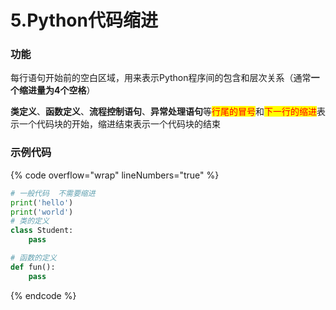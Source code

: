 # 5.Python代码缩进

### 功能

每行语句开始前的空白区域，用来表示Python程序间的包含和层次关系（通常**一个缩进量为4个空格**）

**类定义**、**函数定义**、**流程控制语句**、**异常处理语句**等<mark style="color:red;">行尾的冒号</mark>和<mark style="color:red;">下一行的缩进</mark>表示一个代码块的开始，缩进结束表示一个代码块的结束

### 示例代码

{% code overflow="wrap" lineNumbers="true" %}
```python
# 一般代码  不需要缩进
print('hello')
print('world')
# 类的定义
class Student:
    pass

# 函数的定义
def fun():
    pass
```
{% endcode %}

